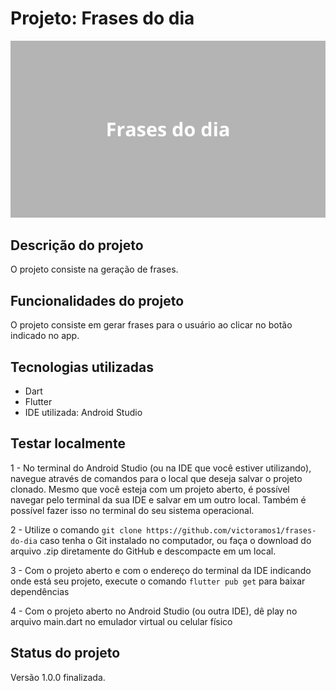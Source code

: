 <h1>Projeto: Frases do dia</h1>

![App em funcionamento](imagens/frases-do-dia.gif)

<h2>Descrição do projeto</h2>

<p>O projeto consiste na geração de frases.</p>

<h2>Funcionalidades do projeto</h2>

<p>O projeto consiste em gerar frases para o usuário ao clicar no botão indicado no app.</p>

<h2>Tecnologias utilizadas</h2>

<ul>
    <li>Dart</li>
    <li>Flutter</li>
    <li>IDE utilizada: Android Studio</li>
</ul>

<h2>Testar localmente</h2>

<p>1 - No terminal do Android Studio (ou na IDE que você estiver utilizando), navegue através de comandos para o local que deseja salvar o projeto clonado. Mesmo que você esteja com um projeto aberto, é possível navegar pelo terminal da sua IDE e salvar em um outro local. Também é possível fazer isso no terminal do seu sistema operacional.</p>
  
<p>2 - Utilize o comando <code>git clone https://github.com/victoramos1/frases-do-dia</code> caso tenha o Git instalado no computador, ou faça o download do arquivo .zip diretamente do GitHub e descompacte em um local.</p>

<p>3 - Com o projeto aberto e com o endereço do terminal da IDE indicando onde está seu projeto, execute o comando <code>flutter pub get</code> para baixar dependências</p>

<p>4 - Com o projeto aberto no Android Studio (ou outra IDE), dê play no arquivo main.dart no emulador virtual ou celular físico</p>

<h2>Status do projeto</h2>

<p>Versão 1.0.0 finalizada.</p>

